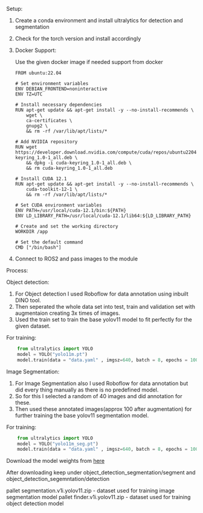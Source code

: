Setup:

1) Create a conda environment and install ultralytics for detection and segmentation
2) Check for the torch version and install accordingly
3) Docker Support:
    
    Use the given docker image if needed support from docker
    ```Docker
    FROM ubuntu:22.04

    # Set environment variables
    ENV DEBIAN_FRONTEND=noninteractive
    ENV TZ=UTC
    
    # Install necessary dependencies
    RUN apt-get update && apt-get install -y --no-install-recommends \
        wget \
        ca-certificates \
        gnupg2 \
        && rm -rf /var/lib/apt/lists/*
    
    # Add NVIDIA repository
    RUN wget https://developer.download.nvidia.com/compute/cuda/repos/ubuntu2204/x86_64/cuda-keyring_1.0-1_all.deb \
        && dpkg -i cuda-keyring_1.0-1_all.deb \
        && rm cuda-keyring_1.0-1_all.deb
    
    # Install CUDA 12.1
    RUN apt-get update && apt-get install -y --no-install-recommends \
        cuda-toolkit-12-1 \
        && rm -rf /var/lib/apt/lists/*
    
    # Set CUDA environment variables
    ENV PATH=/usr/local/cuda-12.1/bin:${PATH}
    ENV LD_LIBRARY_PATH=/usr/local/cuda-12.1/lib64:${LD_LIBRARY_PATH}
    
    # Create and set the working directory
    WORKDIR /app

    # Set the default command
    CMD ["/bin/bash"]
    
    ```

5)  Connect to ROS2 and pass images to the module


Process:

Object detection:
1) For Object detection I used Roboflow for data annotation using inbuilt DINO tool.
2) Then seperated the whole data set into test, train and validation set with augmentaion creating 3x times of images.
3) Used the train set to train the base yolov11 model to fit perfectly for the given dataset.

For training:
```python
    from ultralytics import YOLO
    model = YOLO("yolo11m.pt")
    model.train(data = "data.yaml" , imgsz=640, batch = 8, epochs = 100, workers=1,device=0)
```

Image Segmentation:
1) For Image Segmentation also I used Roboflow for data annotation but did every thing manually as there is no predefined model.
2) So for this I selected a random of 40 images and did annotation for these.
3) Then used these annotated images(approx 100 after augmentation) for further training the base yolov11 segmentation model.

For training:
```python
    from ultralytics import YOLO
    model = YOLO("yolo11m_seg.pt")
    model.train(data = "data.yaml" , imgsz=640, batch = 8, epochs = 100, workers=1,device=0)
```

Download the model weights from [here](https://drive.google.com/drive/folders/197itXF1hBAPCWeMIsXq8LiZ5_OAOyxpK?usp=sharing)

After downloading keep under object_detection_segmentation/segment and object_detection_segemntation/detection

pallet segmentation.v1i.yolov11.zip - dataset used for training image segmentation model
pallet finder.v1i.yolov11.zip - dataset used for training object detection model


